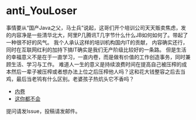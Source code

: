# anti_YouLoser

事情要从“国产Java之父，马士兵”说起，这哥们开个培训公司天天贩卖焦虑，发的内容净是一些清华北大，阿里P几腾讯T几字节什么什么JB如何如何了。带起了一种很不好的风气。
我个人承认这样的培训机构国内IT的贡献， 内容确实还行，同时在互联网红利的加持下搞IT确实是我们无产阶级比较好的一条路。
但是生活的幸福意义不是在于一直学习，一直内卷，而是做有价值的工作创造事务，同时兼顾生活、学习与工作。
难道人一生的意义是持续浪费时间在提高自己被压榨的成本然后一辈子被压榨或者想办法上位之后压榨他人吗？这和花大钱整容之后去当鸡，最后当老鸨有什么区别。老婆孩子热炕头它不香吗？

- [内卷](neijuan.md)
- [这你都不会](youloser.md)

提问请发Issue，投稿请发邮件。
